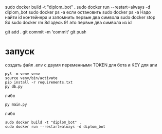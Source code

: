 sudo docker build -t "diplom_bot" .
sudo docker run --restart=always -d diplom_bot
sudo docker ps -a
если остановить
sudo docker ps -a
Надо найти id контейнера и запомнить первые два символа
sudo docker stop 8d
sudo docker rm 8d
здесь 91 это первые два символа из id

git add .
git commit -m 'commit'
git push

# запуск
создать файл .env с двумя переменными
TOKEN для бота 
и
KEY для апи
``` 
py3 -m venv venv
source venv/bin/activate
pip install -r requirements.txt
py db.py
```
либо
```
py main.py
```
либо
```
sudo docker build -t "diplom_bot" .
sudo docker run --restart=always -d diplom_bot
 ```